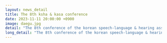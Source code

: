 ```yaml
---
layout: news_detail
title: The 8th ksha & kasa conference
date: 2023-11-11 20:00:00 +0900
image: daegu.jpg
detail: "The 8th conference of the korean speech-language & hearing association and the Korean academy of speech-language pathology and audiology was held on November 11th, at the Daegu Catholic university, Korea."
long_detail: "The 8th conference of the korean speech-language & hearing association and the Korean academy of speech-language pathology and audiology was held on November 11th, at the Daegu Catholic university, Korea."
---
```


